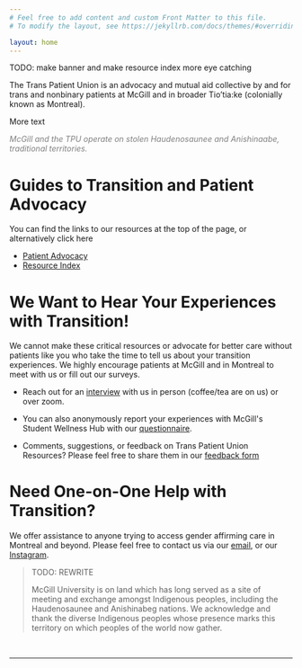```yaml
---
# Feel free to add content and custom Front Matter to this file.
# To modify the layout, see https://jekyllrb.com/docs/themes/#overriding-theme-defaults

layout: home
---
```


TODO: make banner and make resource index more eye catching

The Trans Patient Union is an advocacy and mutual aid collective by and for trans and nonbinary patients at McGill and in broader Tio’tia:ke (colonially known as Montreal).

More text

<span style="color:gray">*McGill and the TPU operate on stolen Haudenosaunee and Anishinaabe, traditional territories.*</span>



# Guides to Transition and Patient Advocacy
You can find the links to our resources at the top of the page, or alternatively click here
- [Patient Advocacy](advocacy)
- [Resource Index](guides)

# We Want to Hear Your Experiences with Transition!

We cannot make these critical resources or advocate for better care without patients like you who take the time to tell us about your transition experiences. We highly encourage patients at McGill and in Montreal to meet with us or fill out our surveys. 

- Reach out for an [interview](https://docs.google.com/forms/d/e/1FAIpQLSeKaSSFFmY4NMLWJDhsdH9w7v1bp1lVxfz1RK9ZKbTtqKQc6g/viewform) with us in person (coffee/tea are on us) or over zoom.

- You can also anonymously report your experiences with McGill's Student Wellness Hub with our [questionnaire](https://docs.google.com/forms/d/e/1FAIpQLSeWWUuNY1q_Tp2kmBF4lTsoAHnqWHrjpzKwp9pJGobXwKA8ag/viewform).

- Comments, suggestions, or feedback on Trans Patient Union Resources? Please feel free to share them in our [feedback form](https://docs.google.com/forms/d/e/1FAIpQLSerZAVmm0v3k6GNB3GGfWLwHsOEXGFuTqXM7C5c4MM1GmBhHw/viewform)

# Need One-on-One Help with Transition?
We offer assistance to anyone trying to access gender affirming care in Montreal and beyond. Please feel free to contact us via our [email](mailto:{{site.email}}), or our [Instagram](https://www.instagram.com/{{site.instagram_username}}).


> TODO: REWRITE
>
> McGill University is on land which has long served as a site of meeting and exchange amongst Indigenous peoples, including the Haudenosaunee and Anishinabeg nations. We acknowledge and thank the diverse Indigenous peoples whose presence marks this territory on which peoples of the world now gather.

<br> 

---

